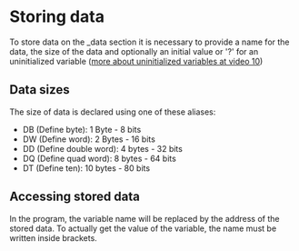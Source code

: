 # Storing data

To store data on the _data section it is necessary to provide a name for the data, the size of the data and optionally an initial value or '?' for an uninitialized variable ([more about uninitialized variables at video 10](../10-uninitialized_data/README.md))
## Data sizes

The size of data is declared using one of these aliases:

- DB (Define byte): 1 Byte - 8 bits
- DW (Define word): 2 Bytes - 16 bits
- DD (Define double word): 4 bytes - 32 bits
- DQ (Define quad word): 8 bytes - 64 bits
- DT (Define ten): 10 bytes - 80 bits

## Accessing stored data

In the program, the variable name will be replaced by the address of the stored data. To actually get the value of the variable, the name must be written inside brackets.

